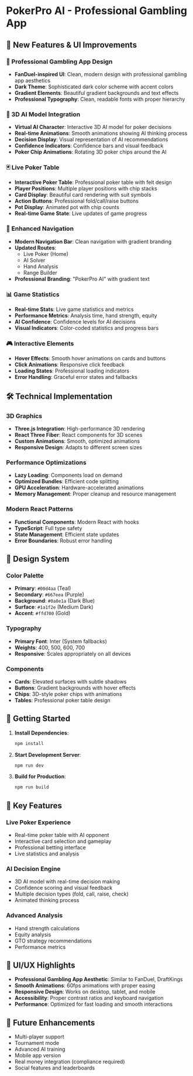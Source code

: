 # PokerPro AI - Professional Gambling App

## 🎰 New Features & UI Improvements

### 🎨 Professional Gambling App Design
- **FanDuel-inspired UI**: Clean, modern design with professional gambling app aesthetics
- **Dark Theme**: Sophisticated dark color scheme with accent colors
- **Gradient Elements**: Beautiful gradient backgrounds and text effects
- **Professional Typography**: Clean, readable fonts with proper hierarchy

### 🤖 3D AI Model Integration
- **Virtual AI Character**: Interactive 3D AI model for poker decisions
- **Real-time Animations**: Smooth animations showing AI thinking process
- **Decision Display**: Visual representation of AI recommendations
- **Confidence Indicators**: Confidence bars and visual feedback
- **Poker Chip Animations**: Rotating 3D poker chips around the AI

### 🃏 Live Poker Table
- **Interactive Poker Table**: Professional poker table with felt design
- **Player Positions**: Multiple player positions with chip stacks
- **Card Display**: Beautiful card rendering with suit symbols
- **Action Buttons**: Professional fold/call/raise buttons
- **Pot Display**: Animated pot with chip counts
- **Real-time Game State**: Live updates of game progress

### 🎯 Enhanced Navigation
- **Modern Navigation Bar**: Clean navigation with gradient branding
- **Updated Routes**: 
  - Live Poker (Home)
  - AI Solver
  - Hand Analysis
  - Range Builder
- **Professional Branding**: "PokerPro AI" with gradient text

### 📊 Game Statistics
- **Real-time Stats**: Live game statistics and metrics
- **Performance Metrics**: Analysis time, hand strength, equity
- **AI Confidence**: Confidence levels for AI decisions
- **Visual Indicators**: Color-coded statistics and progress bars

### 🎮 Interactive Elements
- **Hover Effects**: Smooth hover animations on cards and buttons
- **Click Animations**: Responsive click feedback
- **Loading States**: Professional loading indicators
- **Error Handling**: Graceful error states and fallbacks

## 🛠 Technical Implementation

### 3D Graphics
- **Three.js Integration**: High-performance 3D rendering
- **React Three Fiber**: React components for 3D scenes
- **Custom Animations**: Smooth, optimized animations
- **Responsive Design**: Adapts to different screen sizes

### Performance Optimizations
- **Lazy Loading**: Components load on demand
- **Optimized Bundles**: Efficient code splitting
- **GPU Acceleration**: Hardware-accelerated animations
- **Memory Management**: Proper cleanup and resource management

### Modern React Patterns
- **Functional Components**: Modern React with hooks
- **TypeScript**: Full type safety
- **State Management**: Efficient state updates
- **Error Boundaries**: Robust error handling

## 🎨 Design System

### Color Palette
- **Primary**: `#00d4aa` (Teal)
- **Secondary**: `#667eea` (Purple)
- **Background**: `#0a0e1a` (Dark Blue)
- **Surface**: `#1a1f2e` (Medium Dark)
- **Accent**: `#ffd700` (Gold)

### Typography
- **Primary Font**: Inter (System fallbacks)
- **Weights**: 400, 500, 600, 700
- **Responsive**: Scales appropriately on all devices

### Components
- **Cards**: Elevated surfaces with subtle shadows
- **Buttons**: Gradient backgrounds with hover effects
- **Chips**: 3D-style poker chips with animations
- **Tables**: Professional poker table design

## 🚀 Getting Started

1. **Install Dependencies**:
   ```bash
   npm install
   ```

2. **Start Development Server**:
   ```bash
   npm run dev
   ```

3. **Build for Production**:
   ```bash
   npm run build
   ```

## 🎯 Key Features

### Live Poker Experience
- Real-time poker table with AI opponent
- Interactive card selection and gameplay
- Professional betting interface
- Live statistics and analysis

### AI Decision Engine
- 3D AI model with real-time decision making
- Confidence scoring and visual feedback
- Multiple decision types (fold, call, raise, check)
- Animated thinking process

### Advanced Analysis
- Hand strength calculations
- Equity analysis
- GTO strategy recommendations
- Performance metrics

## 🎨 UI/UX Highlights

- **Professional Gambling App Aesthetic**: Similar to FanDuel, DraftKings
- **Smooth Animations**: 60fps animations with proper easing
- **Responsive Design**: Works on desktop, tablet, and mobile
- **Accessibility**: Proper contrast ratios and keyboard navigation
- **Performance**: Optimized for fast loading and smooth interactions

## 🔮 Future Enhancements

- Multi-player support
- Tournament mode
- Advanced AI training
- Mobile app version
- Real money integration (compliance required)
- Social features and leaderboards